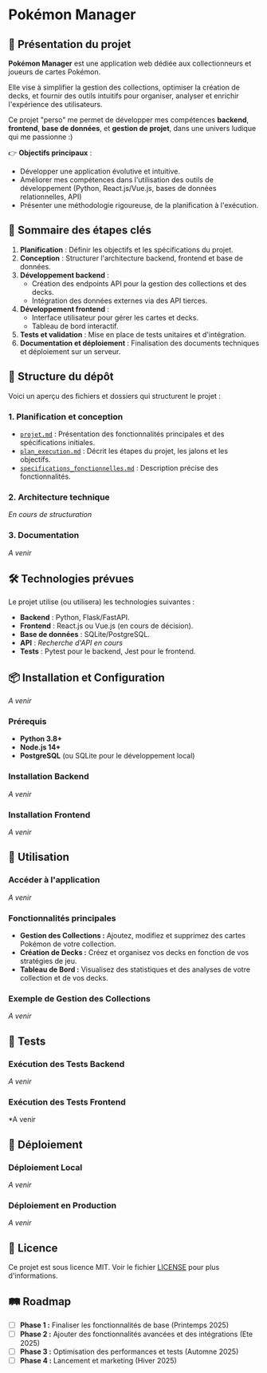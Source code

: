 # Pokémon Manager  

## 🚀 Présentation du projet  

**Pokémon Manager** est une application web dédiée aux collectionneurs et joueurs de cartes Pokémon.

Elle vise à simplifier la gestion des collections, optimiser la création de decks, et fournir des outils intuitifs pour organiser, analyser et enrichir l'expérience des utilisateurs.  

Ce projet "perso" me permet de développer mes compétences **backend**, **frontend**, **base de données**, et **gestion de projet**, dans une univers ludique qui me passionne :)

👉 **Objectifs principaux** :  
- Développer une application évolutive et intuitive.  
- Améliorer mes compétences dans l'utilisation des outils de développement (Python, React.js/Vue.js, bases de données relationnelles, API)   
- Présenter une méthodologie rigoureuse, de la planification à l'exécution.  

## 📖 Sommaire des étapes clés  

1. **Planification** : Définir les objectifs et les spécifications du projet.  
2. **Conception** : Structurer l'architecture backend, frontend et base de données.  
3. **Développement backend** :  
   - Création des endpoints API pour la gestion des collections et des decks.  
   - Intégration des données externes via des API tierces.  
4. **Développement frontend** :  
   - Interface utilisateur pour gérer les cartes et decks.  
   - Tableau de bord interactif.  
5. **Tests et validation** : Mise en place de tests unitaires et d'intégration.  
6. **Documentation et déploiement** : Finalisation des documents techniques et déploiement sur un serveur.

## 📂 Structure du dépôt  

Voici un aperçu des fichiers et dossiers qui structurent le projet :  

### 1. **Planification et conception**  
- [`projet.md`](./data/docs/projet.md) : Présentation des fonctionnalités principales et des spécifications initiales.  
- [`plan_execution.md`](./data/docs/plan_execution.md) : Décrit les étapes du projet, les jalons et les objectifs.
- [`specifications_fonctionnelles.md`](./data/docs/specifications.md) : Description précise des fonctionnalités.  

### 2. **Architecture technique**  
*En cours de structuration*    

### 3. **Documentation**
*A venir*

## 🛠️ Technologies prévues  

Le projet utilise (ou utilisera) les technologies suivantes :  
- **Backend** : Python, Flask/FastAPI.  
- **Frontend** : React.js ou Vue.js (en cours de décision).  
- **Base de données** : SQLite/PostgreSQL.  
- **API** : *Recherche d'API en cours* 
- **Tests** : Pytest pour le backend, Jest pour le frontend.

## 📦 Installation et Configuration
*A venir*
### Prérequis
- **Python 3.8+**
- **Node.js 14+**
- **PostgreSQL** (ou SQLite pour le développement local)

### Installation Backend
*A venir*

### Installation Frontend
*A venir*

## 📖 Utilisation

### Accéder à l'application
*A venir*

### Fonctionnalités principales
- **Gestion des Collections :** Ajoutez, modifiez et supprimez des cartes Pokémon de votre collection.
- **Création de Decks :** Créez et organisez vos decks en fonction de vos stratégies de jeu.
- **Tableau de Bord :** Visualisez des statistiques et des analyses de votre collection et de vos decks.

### Exemple de Gestion des Collections
*A venir*

## 🧪 Tests

### Exécution des Tests Backend
*A venir*

### Exécution des Tests Frontend
*A venir

## 🚀 Déploiement

### Déploiement Local
*A venir*

### Déploiement en Production
*A venir*

## 📜 Licence

Ce projet est sous licence MIT. Voir le fichier [LICENSE](./LICENSE) pour plus d'informations.

## 🛤️ Roadmap

- [ ] **Phase 1 :** Finaliser les fonctionnalités de base (Printemps 2025)
- [ ] **Phase 2 :** Ajouter des fonctionnalités avancées et des intégrations (Ete 2025)
- [ ] **Phase 3 :** Optimisation des performances et tests (Automne 2025)
- [ ] **Phase 4 :** Lancement et marketing (Hiver 2025)

